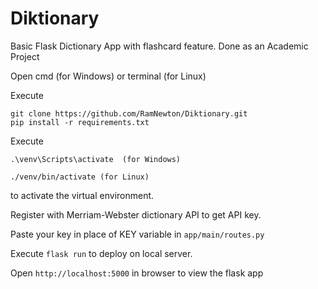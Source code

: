# Diktionary

Basic Flask Dictionary App with flashcard feature. Done as an Academic Project

Open  cmd (for Windows) or terminal (for Linux)

Execute 

```
git clone https://github.com/RamNewton/Diktionary.git
pip install -r requirements.txt
```

Execute 
```
.\venv\Scripts\activate  (for Windows)

./venv/bin/activate (for Linux)
```

to activate the virtual environment.

Register with Merriam-Webster dictionary API to get API key.

Paste your key in place of KEY variable in ```app/main/routes.py```

Execute ```flask run``` to deploy on local server.

Open ```http://localhost:5000``` in browser to view the flask app
